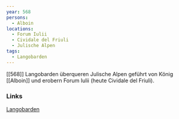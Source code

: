 ```yaml
---
year: 568
persons:
  - Alboin
locations:
  - Forum Iulii
  - Cividale del Friuli
  - Julische Alpen
tags:
  - Langobarden
---
```

[[568]] Langobarden überqueren Julische Alpen geführt von König [[Alboin]] und erobern Forum Iulii (heute Cividale del Friuli).

### Links
[Langobarden](https://de.wikipedia.org/wiki/Langobarden)